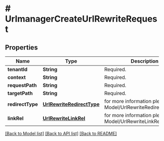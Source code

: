 # # UrlmanagerCreateUrlRewriteRequest


## Properties 


Name | Type | Description | Notes
------------ | ------------- | ------------- | -------------
**tenantId**| **String** | Required.  | [optional]
**context**| **String** | Required.  | [optional]
**requestPath**| **String** | Required.  | [optional]
**targetPath**| **String** | Required.  | [optional]
**redirectType**| [**UrlRewriteRedirectType**](UrlRewriteRedirectType.md) |  for more information please, see Model/UrlRewriteRedirectType.php  | [optional] [default to UrlRewriteRedirectType.UNKNOWN]
**linkRel**| [**UrlRewriteLinkRel**](UrlRewriteLinkRel.md) |  for more information please, see Model/UrlRewriteLinkRel.php  | [optional] [default to UrlRewriteLinkRel.UNKNOWN]


[[Back to Model list]](../../README.md#models) [[Back to API list]](../../README.md#endpoints) [[Back to README]](../../README.md)

